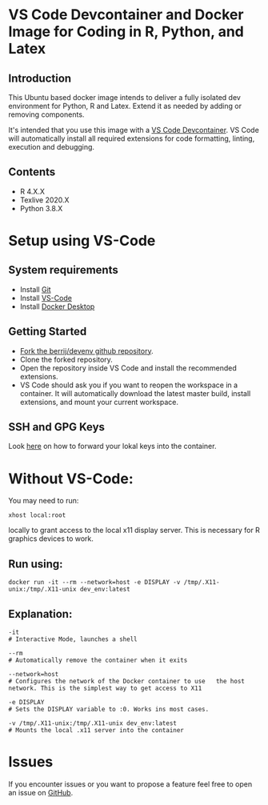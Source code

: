 # VS Code Devcontainer and Docker Image for Coding in R, Python, and Latex

## Introduction

This Ubuntu based docker image intends to deliver a fully isolated dev environment for Python, R and Latex. Extend it as needed by adding or removing components.

It's intended that you use this image with a [VS Code Devcontainer](https://code.visualstudio.com/docs/remote/containers). VS Code will automatically install all required extensions for code formatting, linting, execution and debugging.

## Contents

- R 4.X.X
- Texlive 2020.X
- Python 3.8.X

# Setup using VS-Code

## System requirements

- Install [Git](https://git-scm.com/downloads)
- Install [VS-Code](https://code.visualstudio.com/)
- Install [Docker Desktop](https://www.docker.com/get-started)

## Getting Started

- [Fork the berrij/devenv github repository](https://github.com/BerriJ/devenv/fork).
- Clone the forked repository.
- Open the repository inside VS Code and install the recommended extensions.
- VS Code should ask you if you want to reopen the workspace in a container. It will automatically download the latest master build, install extensions, and mount your current workspace.

## SSH and GPG Keys

Look [here](https://code.visualstudio.com/docs/remote/containers#_using-ssh-keys) on how to forward your lokal keys into the container.


# Without VS-Code:

You may need to run:

    xhost local:root 

locally to grant access to the local x11 display server. This is necessary for R graphics devices to work.

## Run using:

    docker run -it --rm --network=host -e DISPLAY -v /tmp/.X11-unix:/tmp/.X11-unix dev_env:latest

## Explanation:

    -it             
    # Interactive Mode, launches a shell
    
    --rm            
    # Automatically remove the container when it exits
    
    --network=host  
    # Configures the network of the Docker container to use   the host network. This is the simplest way to get access to X11

    -e DISPLAY      
    # Sets the DISPLAY variable to :0. Works ins most cases.
    
    -v /tmp/.X11-unix:/tmp/.X11-unix dev_env:latest
    # Mounts the local .x11 server into the container

# Issues

If you encounter issues or you want to propose a feature feel free to open an issue on [GitHub](https://github.com/BerriJ/devenv). 